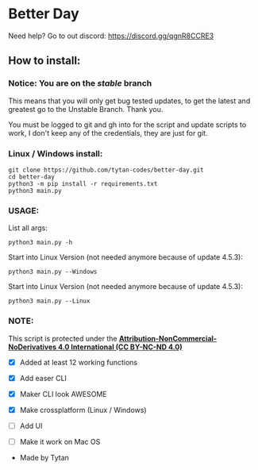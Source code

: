 # Better Day

Need help? Go to out discord: https://discord.gg/qgnR8CCRE3

## How to install:

### Notice: __You are on the ***stable*** branch__
This means that you will only get bug tested updates, to get the latest and greatest go to the Unstable Branch. Thank you.

You must be logged  to git and gh into for the script and update scripts to work, I don't keep any of the credentials, they are just for git.

### Linux / Windows install:

```
git clone https://github.com/tytan-codes/better-day.git
cd better-day
python3 -m pip install -r requirements.txt
python3 main.py
```

### USAGE:

List all args:
```
python3 main.py -h
```
Start into Linux Version (not needed anymore because of update 4.5.3):
```
python3 main.py --Windows
```
Start into Linux Version (not needed anymore because of update 4.5.3):
```
python3 main.py --Linux
```


### NOTE:

This script is protected under the [__Attribution-NonCommercial-NoDerivatives 4.0 International (CC BY-NC-ND 4.0)__](https://creativecommons.org/licenses/by-nc-nd/4.0/)


- [x] Added at least 12 working functions
- [x] Add easer CLI
- [x] Maker CLI look AWESOME
- [x] Make crossplatform (Linux / Windows)
- [ ] Add UI
- [ ] Make it work on Mac OS


- Made by Tytan

